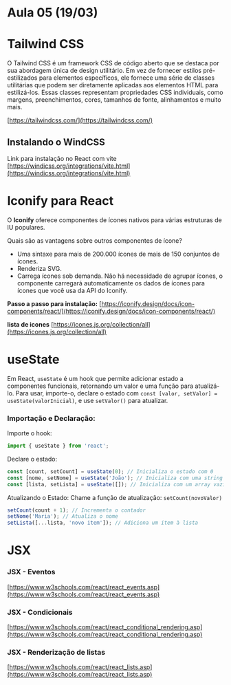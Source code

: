 # Aula 05 (19/03) 

# Tailwind CSS

O Tailwind CSS é um framework CSS de código aberto que se destaca por sua abordagem única de design utilitário. Em vez de fornecer estilos pré-estilizados para elementos específicos, ele fornece uma série de classes utilitárias que podem ser diretamente aplicadas aos elementos HTML para estilizá-los. Essas classes representam propriedades CSS individuais, como margens, preenchimentos, cores, tamanhos de fonte, alinhamentos e muito mais.

[https://tailwindcss.com/](https://tailwindcss.com/)

## Instalando o WindCSS

Link para instalação no React com vite
[https://windicss.org/integrations/vite.html](https://windicss.org/integrations/vite.html)


# Iconify para React

O **Iconify** oferece componentes de ícones nativos para várias estruturas de IU populares.

Quais são as vantagens sobre outros componentes de ícone?

* Uma sintaxe para mais de 200.000 ícones de mais de 150 conjuntos de ícones. 
* Renderiza SVG. 
* Carrega ícones sob demanda. Não há necessidade de agrupar ícones, o componente carregará automaticamente os dados de ícones para ícones que você usa da API do Iconify.

**Passo a passo para instalação:** [https://iconify.design/docs/icon-components/react/](https://iconify.design/docs/icon-components/react/)

**lista de icones** [https://icones.js.org/collection/all](https://icones.js.org/collection/all)

# useState

Em React, ```useState``` é um hook que permite adicionar estado a componentes funcionais, retornando um valor e uma função para atualizá-lo. Para usar, importe-o, declare o estado com ```const [valor, setValor] = useState(valorInicial)```, e use ```setValor()``` para atualizar. 

### Importação e Declaração:

Importe o hook: 
~~~js
import { useState } from 'react'; 
~~~

Declare o estado:

~~~js
const [count, setCount] = useState(0); // Inicializa o estado com 0 
const [nome, setNome] = useState('João'); // Inicializa com uma string 
const [lista, setLista] = useState([]); // Inicializa com um array vazio 
~~~

Atualizando o Estado:
Chame a função de atualização: ```setCount(novoValor) ```

~~~js
setCount(count + 1); // Incrementa o contador 
setNome('Maria'); // Atualiza o nome 
setLista([...lista, 'novo item']); // Adiciona um item à lista 
~~~

# JSX

### JSX - Eventos

[https://www.w3schools.com/react/react_events.asp](https://www.w3schools.com/react/react_events.asp)

### JSX - Condicionais

[https://www.w3schools.com/react/react_conditional_rendering.asp](https://www.w3schools.com/react/react_conditional_rendering.asp)

### JSX - Renderização de listas

[https://www.w3schools.com/react/react_lists.asp](https://www.w3schools.com/react/react_lists.asp)
